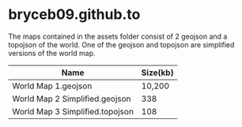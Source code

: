 # bryceb09.github.to

The maps contained in the assets folder consist of 2 geojson and a topojson of the world. One of the geojson and topojson are simplified versions of the world map.

| Name | Size(kb) |
|------|----------|
|World Map 1.geojson|10,200|
|World Map 2 Simplified.geojson|338|
|World Map 3 Simplified.topojson|108| 
